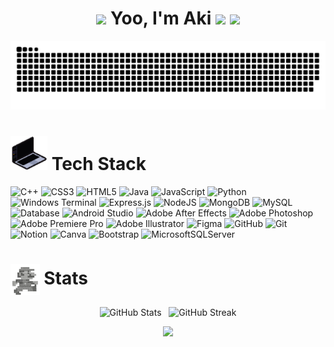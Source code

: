 
<div align="center">
  
  <h1>
      <img height="60" 
         src="https://media.giphy.com/media/v1.Y2lkPTc5MGI3NjExeWpzZ28wY2p2Nmo0eW04aDZ4ODNpNTNtMmN5MGF2dGE1c245MGxrciZlcD12MV9zdGlja2Vyc19zZWFyY2gmY3Q9cw/K7o9FdCoDnwEo/giphy.gif" />
    Yoo, I'm Aki 
    <img height="60" src="https://media.giphy.com/media/v1.Y2lkPTc5MGI3NjExMjlvc3kzaXZsZmZpZmRmNmE4c2Fud3ZwNzY0a3l5d3h3dGM4bmJ4dSZlcD12MV9zdGlja2Vyc19zZWFyY2gmY3Q9cw/gUNA7QH4AeLde/giphy.gif" />
      <img height="60" 
         src="https://media.giphy.com/media/v1.Y2lkPTc5MGI3NjExeWpzZ28wY2p2Nmo0eW04aDZ4ODNpNTNtMmN5MGF2dGE1c245MGxrciZlcD12MV9zdGlja2Vyc19zZWFyY2gmY3Q9cw/K7o9FdCoDnwEo/giphy.gif" />
  </h1>
</div>

<!-- Snake Animation -->
<div align="center">
    
  ![snake gif](https://github.com/private-staticvoid/private-staticvoid/blob/output/github-snake-dark.svg)
</div>



<!-- Tech Stack -->
<h1>
  <img height="55" src="https://github.com/private-staticvoid/private-staticvoid/blob/main/gif/lappy.gif" />
  Tech Stack
 
</h1>

![C++](https://img.shields.io/badge/c++-%2300599C.svg?style=for-the-badge&logo=c%2B%2B&logoColor=white) 
![CSS3](https://img.shields.io/badge/css3-%231572B6.svg?style=for-the-badge&logo=css3&logoColor=white) 
![HTML5](https://img.shields.io/badge/html5-%23E34F26.svg?style=for-the-badge&logo=html5&logoColor=white) 
![Java](https://img.shields.io/badge/java-%23ED8B00.svg?style=for-the-badge&logo=openjdk&logoColor=white) 
![JavaScript](https://img.shields.io/badge/javascript-%23323330.svg?style=for-the-badge&logo=javascript&logoColor=%23F7DF1E) 
![Python](https://img.shields.io/badge/python-3670A0?style=for-the-badge&logo=python&logoColor=ffdd54) 
![Windows Terminal](https://img.shields.io/badge/Windows%20Terminal-%234D4D4D.svg?style=for-the-badge&logo=windows-terminal&logoColor=white) 
![Express.js](https://img.shields.io/badge/express.js-%23404d59.svg?style=for-the-badge&logo=express&logoColor=%2361DAFB) 
![NodeJS](https://img.shields.io/badge/node.js-6DA55F?style=for-the-badge&logo=node.js&logoColor=white) 
![MongoDB](https://img.shields.io/badge/MongoDB-%234ea94b.svg?style=for-the-badge&logo=mongodb&logoColor=white) 
![MySQL](https://img.shields.io/badge/mysql-4479A1.svg?style=for-the-badge&logo=mysql&logoColor=white) 
![Database](https://img.shields.io/badge/Database-%2300758F.svg?style=for-the-badge&logo=database&logoColor=white) 
![Android Studio](https://img.shields.io/badge/Android%20Studio-3DDC84.svg?style=for-the-badge&logo=android-studio&logoColor=white) 
![Adobe After Effects](https://img.shields.io/badge/Adobe%20After%20Effects-9999FF.svg?style=for-the-badge&logo=Adobe%20After%20Effects&logoColor=white) 
![Adobe Photoshop](https://img.shields.io/badge/adobe%20photoshop-%2331A8FF.svg?style=for-the-badge&logo=adobe%20photoshop&logoColor=white) 
![Adobe Premiere Pro](https://img.shields.io/badge/Adobe%20Premiere%20Pro-9999FF.svg?style=for-the-badge&logo=Adobe%20Premiere%20Pro&logoColor=white) 
![Adobe Illustrator](https://img.shields.io/badge/adobe%20illustrator-%23FF9A00.svg?style=for-the-badge&logo=adobe%20illustrator&logoColor=white) 
![Figma](https://img.shields.io/badge/figma-%23F24E1E.svg?style=for-the-badge&logo=figma&logoColor=white) 
![GitHub](https://img.shields.io/badge/github-%23121011.svg?style=for-the-badge&logo=github&logoColor=white) 
![Git](https://img.shields.io/badge/git-%23F05033.svg?style=for-the-badge&logo=git&logoColor=white)  
![Notion](https://img.shields.io/badge/Notion-%23000000.svg?style=for-the-badge&logo=notion&logoColor=white)
![Canva](https://img.shields.io/badge/Canva-%2300C4CC.svg?style=for-the-badge&logo=Canva&logoColor=white) 
![Bootstrap](https://img.shields.io/badge/bootstrap-%238511FA.svg?style=for-the-badge&logo=bootstrap&logoColor=white) 
![MicrosoftSQLServer](https://img.shields.io/badge/Microsoft%20SQL%20Server-CC2927?style=for-the-badge&logo=microsoft%20sql%20server&logoColor=white)

<h1>
  <img src="https://github.com/private-staticvoid/private-staticvoid/blob/main/gif/mario.webp" 
       height="50" style="vertical-align: middle;" />
  Stats
</h1>

<p align="center">
  <img src="https://github-readme-stats.vercel.app/api?username=private-staticvoid&hide_border=false&include_all_commits=false&count_private=false&bg_color=000000&title_color=ffffff&text_color=ffffff&icon_color=ffffff" 
       alt="GitHub Stats" width="380px"/>&nbsp;&nbsp;
  <img src="https://nirzak-streak-stats.vercel.app/?user=private-staticvoid&hide_border=false&theme=dark&background=000000&ring=ffffff&fire=ffffff&currStreakLabel=ffffff" 
       alt="GitHub Streak" width="415px"/>
</p>

<div align="center">
  <a href="https://bongo.cat" target="_blank">
    <img src="https://media.giphy.com/media/UQ1EI1ML2ABQdbebup/giphy.gif" width="250">
  </a>
</div>
